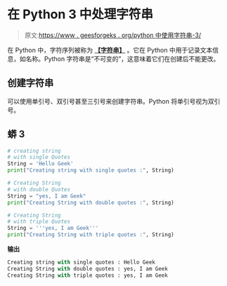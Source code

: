 # 在 Python 3 中处理字符串

> 原文:[https://www . geesforgeks . org/python 中使用字符串-3/](https://www.geeksforgeeks.org/working-with-strings-in-python-3/)

在 Python 中，字符序列被称为 [**【字符串】**](https://www.geeksforgeeks.org/python-strings/) 。它在 Python 中用于记录文本信息，如名称。Python 字符串是“不可变的”，这意味着它们在创建后不能更改。

## 创建字符串

可以使用单引号、双引号甚至三引号来创建字符串。Python 将单引号视为双引号。

## 蟒 3

```py
# creating string
# with single Quotes
String = 'Hello Geek'
print("Creating string with single quotes :", String)

# Creating String
# with double Quotes
String = "yes, I am Geek"
print("Creating String with double quotes :", String)

# Creating String
# with triple Quotes
String = '''yes, I am Geek'''
print("Creating String with triple quotes :", String)
```

**输出**

```py
Creating string with single quotes : Hello Geek
Creating String with double quotes : yes, I am Geek
Creating String with triple quotes : yes, I am Geek

```